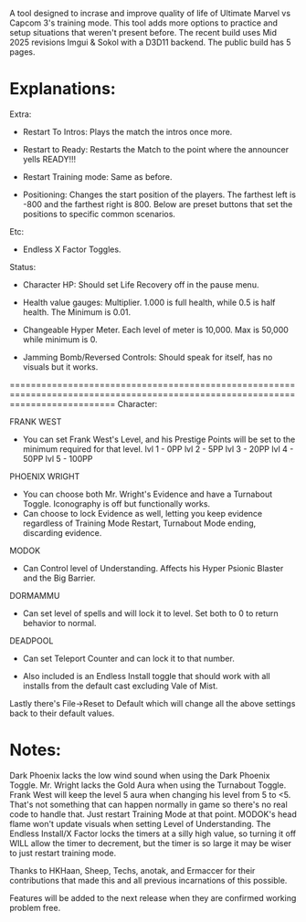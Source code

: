 A tool designed to incrase and improve quality of life of Ultimate Marvel vs Capcom 3's training mode.
This tool adds more options to practice and setup situations that weren't present before.
The recent build uses Mid 2025 revisions Imgui & Sokol with a D3D11 backend.
The public build has 5 pages.

Explanations:
================================================================================================================================
Extra:
- Restart To Intros: Plays the match the intros once more.

- Restart to Ready: Restarts the Match to the point where the announcer yells READY!!!

- Restart Training mode: Same as before.

- Positioning: Changes the start position of the players. The farthest left is -800 and the farthest right is 800. Below are preset buttons 
that set the positions to specific common scenarios.

Etc: 
- Endless X Factor Toggles.

Status:

- Character HP: Should set Life Recovery off in the pause menu.

- Health value gauges: Multiplier. 1.000 is full health, while 0.5 is half health. The Minimum is 0.01.

- Changeable Hyper Meter. Each level of meter is 10,000. Max is 50,000 while minimum is 0.

- Jamming Bomb/Reversed Controls: Should speak for itself, has no visuals but it works.

================================================================================================================================
Character:

FRANK WEST
- You can set Frank West's Level, and his Prestige Points will be set to the minimum required for that level.
lvl 1 -   0PP
lvl 2 -   5PP
lvl 3 -  20PP
lvl 4 -  50PP
lvl 5 - 100PP

PHOENIX WRIGHT
- You can choose both Mr. Wright's Evidence and have a Turnabout Toggle. Iconography is off but functionally works.
- Can choose to lock Evidence as well, letting you keep evidence regardless of Training Mode Restart, Turnabout Mode ending, discarding evidence.
   
MODOK
- Can Control level of Understanding. Affects his Hyper Psionic Blaster and the Big Barrier.

DORMAMMU
- Can set level of spells and will lock it to level. Set both to 0 to return behavior to normal.

DEADPOOL
- Can set Teleport Counter and can lock it to that number.

- Also included is an Endless Install toggle that should work with all installs from the default cast excluding Vale of Mist.

Lastly there's File->Reset to Default which will change all the above settings back to their default values.

Notes:
================================================================================================================================
Dark Phoenix lacks the low wind sound when using the Dark Phoenix Toggle.
Mr. Wright lacks the Gold Aura when using the Turnabout Toggle.
Frank West will keep the level 5 aura when changing his level from 5 to <5. That's not something that can happen
normally in game so there's no real code to handle that. Just restart Training Mode at that point.
MODOK's head flame won't update visuals when setting Level of Understanding.
The Endless Install/X Factor locks the timers at a silly high value, so turning it off WILL allow the timer to decrement, but the timer
is so large it may be wiser to just restart training mode.

Thanks to HKHaan, Sheep, Techs, anotak, and Ermaccer for their contributions that made this and all previous incarnations of this possible.

Features will be added to the next release when they are confirmed working problem free.
